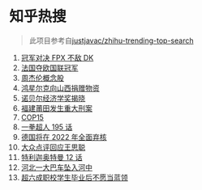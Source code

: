 # 知乎热搜

> 此项目参考自[justjavac/zhihu-trending-top-search](https://github.com/justjavac/zhihu-trending-top-search/blob/main/utils.ts)

<!-- BEGIN -->
  <!-- 最后更新时间:Mon Oct 11 2021 12:16:38 GMT+0000 (Coordinated Universal Time) -->
  1. [冠军对决 FPX 不敌 DK](https://www.zhihu.com/search?q=FPX)
1. [法国夺欧国联冠军](https://www.zhihu.com/search?q=欧国联)
1. [周杰伦概念股](https://www.zhihu.com/search?q=周杰伦)
1. [鸿星尔克向山西捐赠物资](https://www.zhihu.com/search?q=鸿星尔克)
1. [诺贝尔经济学奖揭晓](https://www.zhihu.com/search?q=诺贝尔经济学奖)
1. [福建莆田发生重大刑案](https://www.zhihu.com/search?q=福建刑案)
1. [COP15](https://www.zhihu.com/search?q=cop15)
1. [一拳超人 195 话](https://www.zhihu.com/search?q=一拳超人)
1. [德国将在 2022 年全面弃核](https://www.zhihu.com/search?q=德国弃核)
1. [大众点评回应王思聪](https://www.zhihu.com/search?q=大众点评)
1. [特利迦奥特曼 12 话 ](https://www.zhihu.com/search?q=特利迦奥特曼)
1. [河北一大巴车坠入河中](https://www.zhihu.com/search?q=大巴车坠河)
1. [超六成职校学生毕业后不愿当蓝领](https://www.zhihu.com/search?q=职校毕业生)
  <!-- END -->